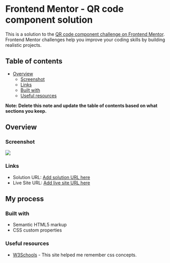 # Frontend Mentor - QR code component solution

This is a solution to the [QR code component challenge on Frontend Mentor](https://www.frontendmentor.io/challenges/qr-code-component-iux_sIO_H). Frontend Mentor challenges help you improve your coding skills by building realistic projects. 

## Table of contents

- [Overview](#overview)
  - [Screenshot](#screenshot)
  - [Links](#links)
  - [Built with](#built-with)
  - [Useful resources](#useful-resources)

**Note: Delete this note and update the table of contents based on what sections you keep.**

## Overview

### Screenshot

![](./src/images/QrCode.png)
### Links

- Solution URL: [Add solution URL here](https://github.com/ketwy/QR-code-component  )
- Live Site URL: [Add live site URL here](https://ketwy.github.io/QR-code-component/)

## My process

### Built with

- Semantic HTML5 markup
- CSS custom properties

### Useful resources

- [W3Schools](https://www.w3schools.com/css/) - This site helped me remember css concepts.
